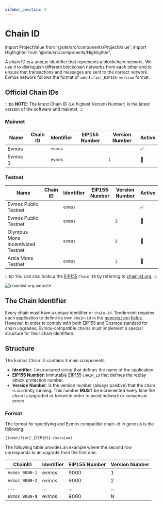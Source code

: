 ```yaml
---
sidebar_position: 2
---
```


# Chain ID

import ProjectValue from '@site/src/components/ProjectValue';
import Highlighter from '@site/src/components/Highlighter';

A chain ID is a unique identifier that represents a blockchain network. We use it to distinguish different blockchain
networks from each other and to ensure that transactions and messages are sent to the correct network. Evmos network
follows the format of `identifier_EIP155-version` format.

## Official Chain IDs

:::tip
**NOTE**: The latest Chain ID (i.e highest Version Number) is the latest version of the software and mainnet.
:::

### Mainnet

| Name                                            | Chain ID                                      | Identifier | EIP155 Number                         | Version Number                              | Active |
| ----------------------------------------------- | --------------------------------------------- | ---------- | ------------------------------------- | ------------------------------------------- | -------|
| Evmos <ProjectValue keyword="version_number" /> |  <Highlighter pretext="evmos_" keyword="chain_id" postText="-2" /> | `evmos`    | <Highlighter keyword="chain_id" /> |  <Highlighter keyword="version_number" /> | ✅ |
| Evmos 1                                         | <Highlighter pretext="evmos_" keyword="chain_id" postText="-1" />  | `evmos`    | <Highlighter keyword="chain_id" /> | `1`                                         | 🚫 |

### Testnet

| Name                              | Chain ID                                              | Identifier | EIP155 Number                                 | Version Number                                      | Active |
| --------------------------------- | ----------------------------------------------------- | ---------- | --------------------------------------------- | --------------------------------------------------- | ------- |
| Evmos Public Testnet              |  <Highlighter pretext="evmos_" keyword="testnet_chain_id" postText="-4" /> | `evmos`    |  <Highlighter keyword="testnet_chain_id" /> |  <Highlighter keyword="testnet_version_number" /> | ✅ |
| Evmos Public Testnet              | <Highlighter pretext="evmos_" keyword="testnet_chain_id" postText="-3" /> | `evmos`    |  <Highlighter keyword="testnet_chain_id" /> | `3`                                                 | 🚫 |
| Olympus Mons Incentivized Testnet | <Highlighter pretext="evmos_" keyword="testnet_chain_id" postText="-2" /> | `evmos`    |  <Highlighter keyword="testnet_chain_id" /> | `2`                                                 | 🚫 |
| Arsia Mons Testnet                | <Highlighter pretext="evmos_" keyword="testnet_chain_id" postText="-1" /> | `evmos`    |  <Highlighter keyword="testnet_chain_id" /> | `1`                                                 | 🚫 |

:::tip
You can also lookup the [EIP155](https://github.com/ethereum/EIPs/blob/master/EIPS/eip-155.md) `Chain ID` by referring
to [chainlist.org](https://chainlist.org/).
:::

![chainlist.org website](/img/chainlist.png)

## The Chain Identifier

Every chain must have a unique identifier or `chain-id`. Tendermint requires each application to
define its own `chain-id` in the [genesis.json fields](https://docs.tendermint.com/master/spec/core/genesis.html#genesis-fields).
 However, in order to comply with both EIP155 and Cosmos standard for chain upgrades, Evmos-compatible chains must implement
  a special structure for their chain identifiers.

## Structure

The Evmos Chain ID contains 3 main components

- **Identifier**: Unstructured string that defines the name of the application.
- **EIP155 Number**: Immutable [EIP155](https://github.com/ethereum/EIPs/blob/master/EIPS/eip-155.md) `CHAIN_ID` that
 defines the replay attack protection number.
- **Version Number**: Is the version number (always positive) that the chain is currently running.
This number **MUST** be incremented every time the chain is upgraded or forked in order to avoid network or consensus errors.

### Format

The format for specifying and Evmos compatible chain-id in genesis is the following:

```bash
{identifier}_{EIP155}-{version}
```

The following table provides an example where the second row corresponds to an upgrade from the first one:

| ChainID        | Identifier | EIP155 Number | Version Number |
| -------------- | ---------- | ------------- | -------------- |
| `evmos_9000-1` | evmos      | 9000          | 1              |
| `evmos_9000-2` | evmos      | 9000          | 2              |
| `...`          | ...        | ...           | ...            |
| `evmos_9000-N` | evmos      | 9000          | N              |
